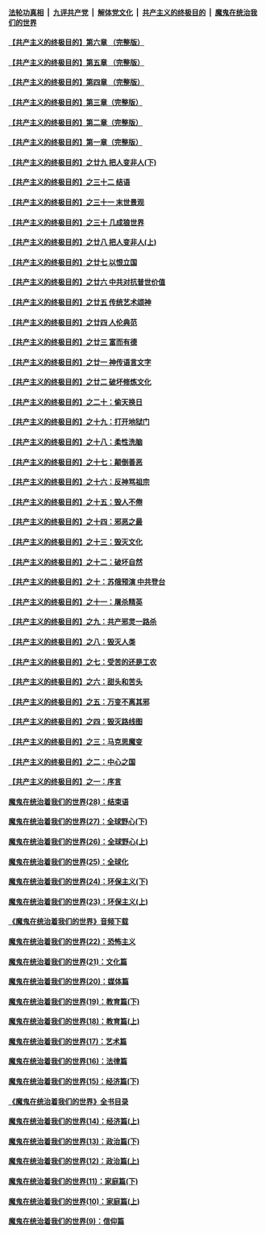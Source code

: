 

####  [法轮功真相](../../../../basic/blob/master/README.md?t=05202331) &nbsp;|&nbsp; [九评共产党](../../../../9ping.md/blob/master/README.md?t=05202331) &nbsp;|&nbsp; [解体党文化](../../../../jtdwh.md/blob/master/README.md?t=05202331)  &nbsp;|&nbsp; [共产主义的终极目的](../../../../gczydzjmd.md/blob/master/README.md?t=05202331) &nbsp;|&nbsp; [魔鬼在统治我们的世界](../../../../mgztzwmdsj.md/blob/master/README.md?t=05202331) 

#### [【共产主义的终极目的】第六章 （完整版）](../pages/nsc422/n11428913.md?t=05202331) 

#### [【共产主义的终极目的】第五章 （完整版）](../pages/nsc422/n11428912.md?t=05202331) 

#### [【共产主义的终极目的】第四章 （完整版）](../pages/nsc422/n11428907.md?t=05202331) 

#### [【共产主义的终极目的】第三章（完整版）](../pages/nsc422/n11428848.md?t=05202331) 

#### [【共产主义的终极目的】第二章（完整版）](../pages/nsc422/n11428831.md?t=05202331) 

#### [【共产主义的终极目的】第一章（完整版）](../pages/nsc422/n11417651.md?t=05202331) 

#### [【共产主义的终极目的】之廿九 把人变非人(下)](../pages/nsc422/n11344140.md?t=05202331) 

#### [【共产主义的终极目的】之三十二 结语](../pages/nsc422/n11360535.md?t=05202331) 

#### [【共产主义的终极目的】之三十一 末世景观](../pages/nsc422/n11351129.md?t=05202331) 

#### [【共产主义的终极目的】之三十 几成狼世界](../pages/nsc422/n11348280.md?t=05202331) 

#### [【共产主义的终极目的】之廿八 把人变非人(上)](../pages/nsc422/n11340492.md?t=05202331) 

#### [【共产主义的终极目的】之廿七 以恨立国](../pages/nsc422/n11336944.md?t=05202331) 

#### [【共产主义的终极目的】之廿六 中共对抗普世价值](../pages/nsc422/n11324785.md?t=05202331) 

#### [【共产主义的终极目的】之廿五 传统艺术颂神](../pages/nsc422/n11296396.md?t=05202331) 

#### [【共产主义的终极目的】之廿四 人伦典范](../pages/nsc422/n11296397.md?t=05202331) 

#### [【共产主义的终极目的】之廿三 富而有德](../pages/nsc422/n11283598.md?t=05202331) 

#### [【共产主义的终极目的】之廿一 神传语言文字](../pages/nsc422/n11263265.md?t=05202331) 

#### [【共产主义的终极目的】之廿二 破坏修炼文化](../pages/nsc422/n11245728.md?t=05202331) 

#### [【共产主义的终极目的】之二十：偷天换日](../pages/nsc422/n11238846.md?t=05202331) 

#### [【共产主义的终极目的】之十九：打开地狱门](../pages/nsc422/n11206376.md?t=05202331) 

#### [【共产主义的终极目的】之十八：柔性洗脑](../pages/nsc422/n11199994.md?t=05202331) 

#### [【共产主义的终极目的】之十七：颠倒善恶](../pages/nsc422/n11179782.md?t=05202331) 

#### [【共产主义的终极目的】之十六：反神骂祖宗](../pages/nsc422/n11166798.md?t=05202331) 

#### [【共产主义的终极目的】之十五：毁人不倦](../pages/nsc422/n11166792.md?t=05202331) 

#### [【共产主义的终极目的】之十四：邪恶之最](../pages/nsc422/n11150249.md?t=05202331) 

#### [【共产主义的终极目的】之十三：毁灭文化](../pages/nsc422/n11135227.md?t=05202331) 

#### [【共产主义的终极目的】之十二：破坏自然](../pages/nsc422/n11135214.md?t=05202331) 

#### [【共产主义的终极目的】之十：苏俄预演 中共登台](../pages/nsc422/n11118424.md?t=05202331) 

#### [【共产主义的终极目的】之十一：屠杀精英](../pages/nsc422/n11118442.md?t=05202331) 

#### [【共产主义的终极目的】之九：共产邪灵一路杀](../pages/nsc422/n11114139.md?t=05202331) 

#### [【共产主义的终极目的】之八：毁灭人类](../pages/nsc422/n11108503.md?t=05202331) 

#### [【共产主义的终极目的】之七：受苦的还是工农](../pages/nsc422/n11101809.md?t=05202331) 

#### [【共产主义的终极目的】之六：甜头和苦头](../pages/nsc422/n11096971.md?t=05202331) 

#### [【共产主义的终极目的】之五：万变不离其邪](../pages/nsc422/n11091285.md?t=05202331) 

#### [【共产主义的终极目的】之四：毁灭路线图](../pages/nsc422/n11086284.md?t=05202331) 

#### [【共产主义的终极目的】之三：马克思魔变](../pages/nsc422/n11061941.md?t=05202331) 

#### [【共产主义的终极目的】之二：中心之国](../pages/nsc422/n11047728.md?t=05202331) 

#### [【共产主义的终极目的】之一：序言](../pages/nsc422/n11086077.md?t=05202331) 

#### [魔鬼在统治着我们的世界(28)：结束语](../pages/nsc422/n10936246.md?t=05202331) 

#### [魔鬼在统治着我们的世界(27)：全球野心(下)](../pages/nsc422/n10928319.md?t=05202331) 

#### [魔鬼在统治着我们的世界(26)：全球野心(上)](../pages/nsc422/n10900318.md?t=05202331) 

#### [魔鬼在统治着我们的世界(25)：全球化](../pages/nsc422/n10788205.md?t=05202331) 

#### [魔鬼在统治着我们的世界(24)：环保主义(下)](../pages/nsc422/n10695307.md?t=05202331) 

#### [魔鬼在统治着我们的世界(23)：环保主义(上)](../pages/nsc422/n10688613.md?t=05202331) 

#### [《魔鬼在统治着我们的世界》音频下载](../pages/nsc422/n10635553.md?t=05202331) 

#### [魔鬼在统治着我们的世界(22)：恐怖主义](../pages/nsc422/n10614727.md?t=05202331) 

#### [魔鬼在统治着我们的世界(21)：文化篇](../pages/nsc422/n10597706.md?t=05202331) 

#### [魔鬼在统治着我们的世界(20)：媒体篇](../pages/nsc422/n10586579.md?t=05202331) 

#### [魔鬼在统治着我们的世界(19)：教育篇(下)](../pages/nsc422/n10564808.md?t=05202331) 

#### [魔鬼在统治着我们的世界(18)：教育篇(上)](../pages/nsc422/n10526970.md?t=05202331) 

#### [魔鬼在统治着我们的世界(17)：艺术篇](../pages/nsc422/n10499093.md?t=05202331) 

#### [魔鬼在统治着我们的世界(16)：法律篇](../pages/nsc422/n10485969.md?t=05202331) 

#### [魔鬼在统治着我们的世界(15)：经济篇(下)](../pages/nsc422/n10469975.md?t=05202331) 

#### [《魔鬼在统治着我们的世界》全书目录](../pages/nsc422/n10464261.md?t=05202331) 

#### [魔鬼在统治着我们的世界(14)：经济篇(上)](../pages/nsc422/n10457370.md?t=05202331) 

#### [魔鬼在统治着我们的世界(13)：政治篇(下)](../pages/nsc422/n10448270.md?t=05202331) 

#### [魔鬼在统治着我们的世界(12)：政治篇(上)](../pages/nsc422/n10444576.md?t=05202331) 

#### [魔鬼在统治着我们的世界(11)：家庭篇(下)](../pages/nsc422/n10440961.md?t=05202331) 

#### [魔鬼在统治着我们的世界(10)：家庭篇(上)](../pages/nsc422/n10435448.md?t=05202331) 

#### [魔鬼在统治着我们的世界(9)：信仰篇](../pages/nsc422/n10432159.md?t=05202331) 

